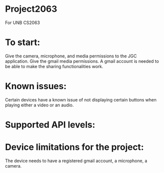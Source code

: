 # Project2063
 For UNB CS2063

# To start:
Give the camera, microphone, and media permissions to the JGC application.
Give the gmail media permissions. 
A gmail account is needed to be able to make the sharing functionalities work. 

# Known issues:
Certain devices have a known issue of not displaying certain buttons when playing either a video or an audio.

# Supported API levels:


# Device limitations for the project:
The device needs to have a registered gmail account, a microphone, a camera.
